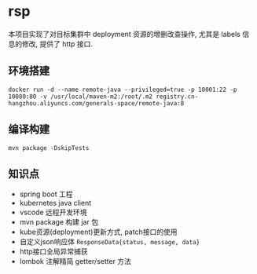 # rsp

本项目实现了对目标集群中 deployment 资源的增删改查操作, 尤其是 labels 信息的修改, 提供了 http 接口.

## 环境搭建

```
docker run -d --name remote-java --privileged=true -p 10001:22 -p 10080:80 -v /usr/local/maven-m2:/root/.m2 registry.cn-hangzhou.aliyuncs.com/generals-space/remote-java:8
```

## 编译构建

```
mvn package -DskipTests
```

## 知识点

- spring boot 工程
- kubernetes java client
- vscode 远程开发环境
- mvn package 构建 jar 包
- kube资源(deployment)更新方式, patch接口的使用
- 自定义json响应体 `ResponseData{status, message, data}`
- http接口全局异常捕获
- lombok 注解精简 getter/setter 方法
